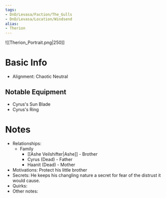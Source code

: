 ```yaml
---
tags:
- DnD/Levasa/Faction/The_Gulls
- DnD/Levasa/Location/Windsend
alias:
- Therion
---
```

![[Therion_Portrait.png|250]]
# Basic Info
- Alignment: Chaotic Neutral


## Notable Equipment
- Cyrus's Sun Blade
- Cyrus's Ring

# Notes
- Relationships: 
	- Family
		- [[Ashe Veilshifter|Ashe]] - Brother
		- Cyrus (Dead) - Father
		- Haanit (Dead) - Mother
- Motivations: Protect his little brother
- Secrets: He keeps his changling nature a secret for fear of the distrust it would cause.
- Quirks: 
- Other notes: 
